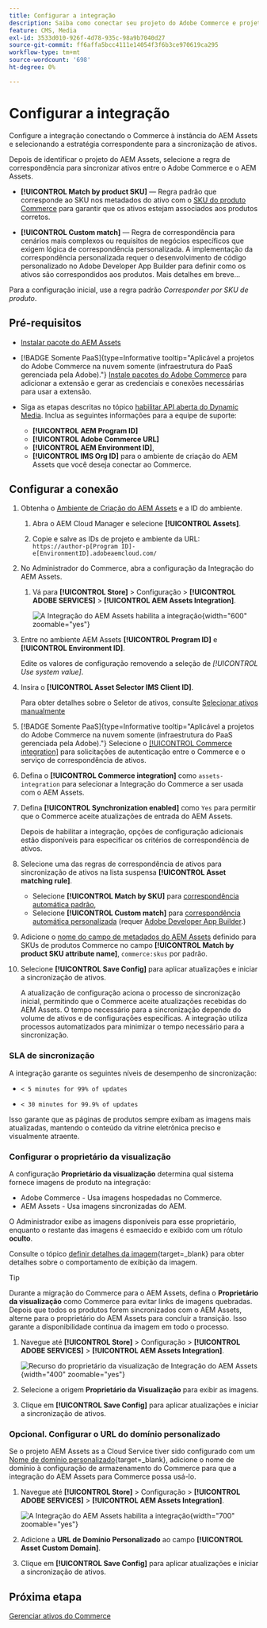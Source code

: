 ```yaml
---
title: Configurar a integração
description: Saiba como conectar seu projeto do Adobe Commerce e projetos do Experience Manager Assets para habilitar a sincronização de ativos entre esses dois sistemas.
feature: CMS, Media
exl-id: 3533d010-926f-4d78-935c-98a9b7040d27
source-git-commit: ff6affa5bcc4111e14054f3f6b3ce970619ca295
workflow-type: tm+mt
source-wordcount: '698'
ht-degree: 0%

---
```


# Configurar a integração

Configure a integração conectando o Commerce à instância do AEM Assets e selecionando a estratégia correspondente para a sincronização de ativos.

Depois de identificar o projeto do AEM Assets, selecione a regra de correspondência para sincronizar ativos entre o Adobe Commerce e o AEM Assets.

* **[!UICONTROL Match by product SKU]** — Regra padrão que corresponde ao SKU nos metadados do ativo com o [SKU do produto Commerce](https://experienceleague.adobe.com/en/docs/commerce-operations/implementation-playbook/glossary#sku) para garantir que os ativos estejam associados aos produtos corretos.

* **[!UICONTROL Custom match]** — Regra de correspondência para cenários mais complexos ou requisitos de negócios específicos que exigem lógica de correspondência personalizada. A implementação da correspondência personalizada requer o desenvolvimento de código personalizado no Adobe Developer App Builder para definir como os ativos são correspondidos aos produtos. Mais detalhes em breve...

Para a configuração inicial, use a regra padrão *Corresponder por SKU de produto*.

## Pré-requisitos

* [Instalar pacote do AEM Assets](configure-aem.md)

* [!BADGE Somente PaaS]{type=Informative tooltip="Aplicável a projetos do Adobe Commerce na nuvem somente (infraestrutura do PaaS gerenciada pela Adobe)."} [Instale pacotes do Adobe Commerce](configure-commerce.md) para adicionar a extensão e gerar as credenciais e conexões necessárias para usar a extensão.

* Siga as etapas descritas no tópico [habilitar API aberta do Dynamic Media](https://experienceleague.adobe.com/en/docs/experience-manager-cloud-service/content/assets/dynamicmedia/dynamic-media-open-apis/dynamic-media-open-apis-overview#enable-dynamic-media-open-apis). Inclua as seguintes informações para a equipe de suporte:

   * **[!UICONTROL AEM Program ID]**
   * **[!UICONTROL Adobe Commerce URL]**
   * **[!UICONTROL AEM Environment ID]**,
   * **[!UICONTROL IMS Org ID]** para o ambiente de criação do AEM Assets que você deseja conectar ao Commerce.

## Configurar a conexão

1. Obtenha o [Ambiente de Criação do AEM Assets](https://experienceleague.adobe.com/en/docs/experience-manager-cloud-service/content/sites/authoring/quick-start) e a ID do ambiente.

   1. Abra o AEM Cloud Manager e selecione **[!UICONTROL Assets]**.

   1. Copie e salve as IDs de projeto e ambiente da URL:<br>`https://author-p[Program ID]-e[EnvironmentID].adobeaemcloud.com/`

1. No Administrador do Commerce, abra a configuração da Integração do AEM Assets.

   1. Vá para **[!UICONTROL Store]** > Configuração > **[!UICONTROL ADOBE SERVICES]** > **[!UICONTROL AEM Assets Integration]**.

      ![A Integração do AEM Assets habilita a integração](../assets/aem-assets-view.png){width="600" zoomable="yes"}

1. Entre no ambiente AEM Assets **[!UICONTROL Program ID]** e **[!UICONTROL Environment ID]**.

   Edite os valores de configuração removendo a seleção de *[!UICONTROL Use system value]*.

1. Insira o **[!UICONTROL Asset Selector IMS Client ID]**.

   Para obter detalhes sobre o Seletor de ativos, consulte [Selecionar ativos manualmente](../synchronize/asset-selector-integration.md)

1. [!BADGE Somente PaaS]{type=Informative tooltip="Aplicável a projetos do Adobe Commerce na nuvem somente (infraestrutura do PaaS gerenciada pela Adobe)."} Selecione o [[!UICONTROL Commerce integration]](configure-commerce.md#add-the-integration-to-the-commerce-environment) para solicitações de autenticação entre o Commerce e o serviço de correspondência de ativos.

1. Defina o **[!UICONTROL Commerce integration]** como `assets-integration` para selecionar a Integração do Commerce a ser usada com o AEM Assets.

1. Defina **[!UICONTROL Synchronization enabled]** como `Yes` para permitir que o Commerce aceite atualizações de entrada do AEM Assets.

   Depois de habilitar a integração, opções de configuração adicionais estão disponíveis para especificar os critérios de correspondência de ativos.

1. Selecione uma das regras de correspondência de ativos para sincronização de ativos na lista suspensa **[!UICONTROL Asset matching rule]**.

   * Selecione **[!UICONTROL Match by SKU]** para [correspondência automática padrão](../synchronize/default-match.md),
   * Selecione **[!UICONTROL Custom match]** para [correspondência automática personalizada](../synchronize/custom-match.md) (requer [Adobe Developer App Builder](https://experienceleague.adobe.com/en/docs/commerce-learn/tutorials/adobe-developer-app-builder/introduction-to-app-builder).)

1. Adicione o [nome do campo de metadados do AEM Assets](configure-aem.md#configure-metadata) definido para SKUs de produtos Commerce no campo **[!UICONTROL Match by product SKU attribute name]**, `commerce:skus` por padrão.

1. Selecione **[!UICONTROL Save Config]** para aplicar atualizações e iniciar a sincronização de ativos.

   A atualização de configuração aciona o processo de sincronização inicial, permitindo que o Commerce aceite atualizações recebidas do AEM Assets. O tempo necessário para a sincronização depende do volume de ativos e de configurações específicas. A integração utiliza processos automatizados para minimizar o tempo necessário para a sincronização.

### SLA de sincronização

A integração garante os seguintes níveis de desempenho de sincronização:

* `< 5 minutes for 99% of updates`

* `< 30 minutes for 99.9% of updates`

Isso garante que as páginas de produtos sempre exibam as imagens mais atualizadas, mantendo o conteúdo da vitrine eletrônica preciso e visualmente atraente.

### Configurar o proprietário da visualização

A configuração **Proprietário da visualização** determina qual sistema fornece imagens de produto na integração:

* Adobe Commerce - Usa imagens hospedadas no Commerce.
* AEM Assets - Usa imagens sincronizadas do AEM.

O Administrador exibe as imagens disponíveis para esse proprietário, enquanto o restante das imagens é esmaecido e exibido com um rótulo **oculto**.

Consulte o tópico [definir detalhes da imagem](https://experienceleague.adobe.com/en/docs/commerce-admin/catalog/products/digital-assets/product-image#set-image-details){target=_blank} para obter detalhes sobre o comportamento de exibição da imagem.

>[!TIP]
>
> Durante a migração do Commerce para o AEM Assets, defina o **Proprietário da visualização** como Commerce para evitar links de imagens quebradas. Depois que todos os produtos forem sincronizados com o AEM Assets, alterne para o proprietário do AEM Assets para concluir a transição. Isso garante a disponibilidade contínua da imagem em todo o processo.

1. Navegue até **[!UICONTROL Store]** > Configuração > **[!UICONTROL ADOBE SERVICES]** > **[!UICONTROL AEM Assets Integration]**.

   ![Recurso do proprietário da visualização de Integração do AEM Assets](../assets/visualization-owner-detail.png){width="400" zoomable="yes"}

1. Selecione a origem **Proprietário da Visualização** para exibir as imagens.

1. Clique em **[!UICONTROL Save Config]** para aplicar atualizações e iniciar a sincronização de ativos.

### Opcional. Configurar o URL do domínio personalizado

Se o projeto AEM Assets as a Cloud Service tiver sido configurado com um [Nome de domínio personalizado](https://experienceleague.adobe.com/pt-br/docs/experience-manager-cloud-service/content/implementing/using-cloud-manager/custom-domain-names/add-custom-domain-name){target=_blank}, adicione o nome de domínio à configuração de armazenamento do Commerce para que a integração do AEM Assets para Commerce possa usá-lo.

1. Navegue até **[!UICONTROL Store]** > Configuração > **[!UICONTROL ADOBE SERVICES]** > **[!UICONTROL AEM Assets Integration]**.

   ![A Integração do AEM Assets habilita a integração](../assets/aem-assets-view.png){width="700" zoomable="yes"}

1. Adicione a **URL de Domínio Personalizado** ao campo **[!UICONTROL Asset Custom Domain]**.

1. Clique em **[!UICONTROL Save Config]** para aplicar atualizações e iniciar a sincronização de ativos.

## Próxima etapa

[Gerenciar ativos do Commerce](../manage-assets.md)
